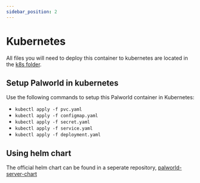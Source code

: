 ```yaml
---
sidebar_position: 2
---
```


# Kubernetes

All files you will need to deploy this container to kubernetes are located in the [k8s folder](https://github.com/thijsvanloef/palworld-server-docker/tree/main/k8s).

## Setup Palworld in kubernetes

Use the following commands to setup this Palworld container in Kubernetes:

* `kubectl apply -f pvc.yaml`
* `kubectl apply -f configmap.yaml`
* `kubectl apply -f secret.yaml`
* `kubectl apply -f service.yaml`
* `kubectl apply -f deployment.yaml`

## Using helm chart

The official helm chart can be found in a seperate repository, [palworld-server-chart](https://github.com/Twinki14/palworld-server-chart)
